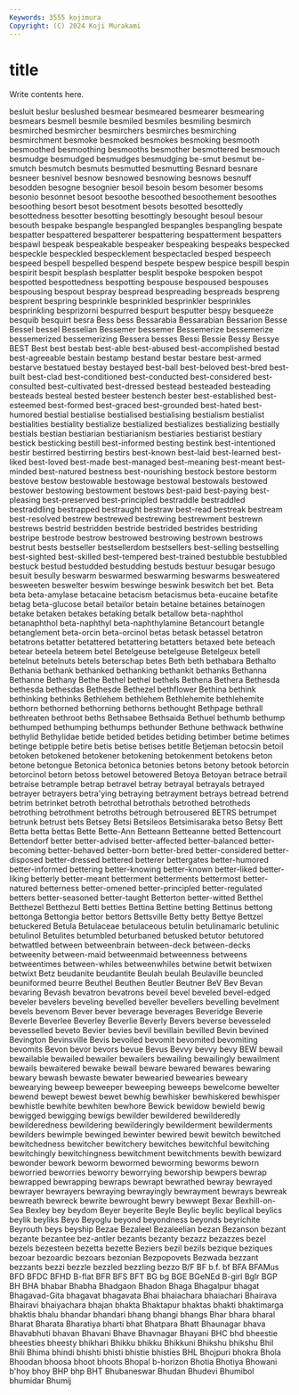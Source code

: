 ```yaml
---
Keywords: 3555 kojimura
Copyright: (C) 2024 Koji Murakami
---
```


# title

Write contents here.



besluit beslur beslushed besmear
besmeared besmearer besmearing besmears besmell besmile besmiled besmiles besmiling besmirch
besmirched besmircher besmirchers besmirches besmirching besmirchment besmoke besmoked besmokes besmoking
besmooth besmoothed besmoothing besmooths besmother besmottered besmouch besmudge besmudged besmudges
besmudging be-smut besmut be-smutch besmutch besmuts besmutted besmutting Besnard besnare
besneer besnivel besnow besnowed besnowing besnows besnuff besodden besogne besognier
besoil besoin besom besomer besoms besonio besonnet besoot besoothe besoothed
besoothement besoothes besoothing besort besot besotment besots besotted besottedly besottedness
besotter besotting besottingly besought besoul besour besouth bespake bespangle bespangled
bespangles bespangling bespate bespatter bespattered bespatterer bespattering bespatterment bespatters bespawl
bespeak bespeakable bespeaker bespeaking bespeaks bespecked bespeckle bespeckled bespecklement bespectacled
besped bespeech bespeed bespell bespelled bespend bespete bespew bespice bespill
bespin bespirit bespit besplash besplatter besplit bespoke bespoken bespot bespotted
bespottedness bespotting bespouse bespoused bespouses bespousing bespout bespray bespread bespreading
bespreads bespreng besprent bespring besprinkle besprinkled besprinkler besprinkles besprinkling besprizorni
bespurred bespurt besputter bespy besqueeze besquib besquirt besra Bess bess
Bessarabia Bessarabian Bessarion Besse Bessel bessel Besselian Bessemer bessemer Bessemerize
bessemerize bessemerized bessemerizing Bessera besses Bessi Bessie Bessy Bessye BEST
Best best bestab best-able best-abused best-accomplished bestad best-agreeable bestain bestamp
bestand bestar bestare best-armed bestarve bestatued bestay bestayed best-ball best-beloved
best-bred best-built best-clad best-conditioned best-conducted best-considered best-consulted best-cultivated best-dressed bestead
besteaded besteading besteads besteal bested besteer bestench bester best-established best-esteemed
best-formed best-graced best-grounded best-hated best-humored bestial bestialise bestialised bestialising bestialism
bestialist bestialities bestiality bestialize bestialized bestializes bestializing bestially bestials bestian
bestiarian bestiarianism bestiaries bestiarist bestiary bestick besticking bestill best-informed besting
bestink best-intentioned bestir bestirred bestirring bestirs best-known best-laid best-learned best-liked
best-loved best-made best-managed best-meaning best-meant best-minded best-natured bestness best-nourishing bestock
bestore bestorm bestove bestow bestowable bestowage bestowal bestowals bestowed bestower
bestowing bestowment bestows best-paid best-paying best-pleasing best-preserved best-principled bestraddle bestraddled
bestraddling bestrapped bestraught bestraw best-read bestreak bestream best-resolved bestrew bestrewed
bestrewing bestrewment bestrewn bestrews bestrid bestridden bestride bestrided bestrides bestriding
bestripe bestrode bestrow bestrowed bestrowing bestrown bestrows bestrut bests bestseller
bestsellerdom bestsellers best-selling bestselling best-sighted best-skilled best-tempered best-trained bestubble bestubbled
bestuck bestud bestudded bestudding bestuds bestuur besugar besugo besuit besully
beswarm beswarmed beswarming beswarms besweatered besweeten beswelter beswim beswinge beswink
beswitch bet bet. Beta beta beta-amylase betacaine betacism betacismus beta-eucaine
betafite betag beta-glucose betail betailor betain betaine betaines betainogen betake
betaken betakes betaking betalk betallow beta-naphthol betanaphthol beta-naphthyl beta-naphthylamine Betancourt
betangle betanglement beta-orcin beta-orcinol betas betask betassel betatron betatrons betatter
betattered betattering betatters betaxed bete beteach betear beteela beteem betel
Betelgeuse betelgeuse Betelgeux betell betelnut betelnuts betels beterschap betes Beth
beth bethabara Bethalto Bethania bethank bethanked bethanking bethankit bethanks Bethanna
Bethanne Bethany Bethe Bethel bethel bethels Bethena Bethera Bethesda bethesda
bethesdas Bethesde Bethezel bethflower Bethina bethink bethinking bethinks Bethlehem bethlehem
Bethlehemite bethlehemite bethorn bethorned bethorning bethorns bethought Bethpage bethrall bethreaten
bethroot beths Bethsabee Bethsaida Bethuel bethumb bethump bethumped bethumping bethumps
bethunder Bethune bethwack bethwine bethylid Bethylidae betide betided betides betiding
betimber betime betimes betinge betipple betire betis betise betises betitle
Betjeman betocsin betoil betoken betokened betokener betokening betokenment betokens beton
betone betongue Betonica betonica betonies betons betony betook betorcin betorcinol
betorn betoss betowel betowered Betoya Betoyan betrace betrail betraise betrample
betrap betravel betray betrayal betrayals betrayed betrayer betrayers betra'ying betraying
betrayment betrays betread betrend betrim betrinket betroth betrothal betrothals betrothed
betrotheds betrothing betrothment betroths betrough betrousered BETRS betrumpet betrunk betrust
bets Betsey Betsi Betsileos Betsimisaraka betso Betsy Bett Betta betta
bettas Bette Bette-Ann Betteann Betteanne betted Bettencourt Bettendorf better better-advised
better-affected better-balanced better-becoming better-behaved better-born better-bred better-considered better-disposed better-dressed bettered
betterer bettergates better-humored better-informed bettering better-knowing better-known better-liked better-liking betterly
better-meant betterment betterments bettermost better-natured betterness better-omened better-principled better-regulated betters
better-seasoned better-taught Betterton better-witted Betthel Betthezel Betthezul Betti betties Bettina
Bettine betting Bettinus bettong bettonga Bettongia bettor bettors Bettsville Betty
betty Bettye Bettzel betuckered Betula Betulaceae betulaceous betulin betulinamaric betulinic
betulinol Betulites betumbled beturbaned betusked betutor betutored betwattled between betweenbrain
between-deck between-decks betweenity between-maid betweenmaid betweenness betweens betweentimes between-whiles betweenwhiles
betwine betwit betwixen betwixt Betz beudanite beudantite Beulah beulah Beulaville
beuncled beuniformed beurre Beuthel Beuthen Beutler Beutner BeV Bev Bevan
bevaring Bevash bevatron bevatrons beveil bevel beveled bevel-edged beveler bevelers
beveling bevelled beveller bevellers bevelling bevelment bevels bevenom Bever bever
beverage beverages Beveridge Beverie Beverle Beverlee Beverley Beverlie Beverly Bevers
beverse bevesseled bevesselled beveto Bevier bevies bevil bevillain bevilled Bevin
bevined Bevington Bevinsville Bevis bevoiled bevomit bevomited bevomiting bevomits Bevon
bevor bevors bevue Bevus Bevvy bevvy bevy BEW bewail bewailable
bewailed bewailer bewailers bewailing bewailingly bewailment bewails bewaitered bewake bewall
beware bewared bewares bewaring bewary bewash bewaste bewater bewearied bewearies
beweary bewearying beweep beweeper beweeping beweeps bewelcome bewelter bewend bewept
bewest bewet bewhig bewhisker bewhiskered bewhisper bewhistle bewhite bewhiten bewhore
Bewick bewidow bewield bewig bewigged bewigging bewigs bewilder bewildered bewilderedly
bewilderedness bewildering bewilderingly bewilderment bewilderments bewilders bewimple bewinged bewinter bewired
bewit bewitch bewitched bewitchedness bewitcher bewitchery bewitches bewitchful bewitching bewitchingly
bewitchingness bewitchment bewitchments bewith bewizard bewonder bework beworm bewormed beworming
beworms beworn beworried beworries beworry beworrying beworship bewpers bewrap bewrapped
bewrapping bewraps bewrapt bewrathed bewray bewrayed bewrayer bewrayers bewraying bewrayingly
bewrayment bewrays bewreak bewreath bewreck bewrite bewrought bewry bewwept Bexar
Bexhill-on-Sea Bexley bey beydom Beyer beyerite Beyle Beylic beylic beylical
beylics beylik beyliks Beyo Beyoglu beyond beyondness beyonds beyrichite Beyrouth
beys beyship Bezae Bezaleel Bezaleelian bezan Bezanson bezant bezante bezantee
bez-antler bezants bezanty bezazz bezazzes bezel bezels bezesteen bezetta bezette
Beziers bezil bezils bezique beziques bezoar bezoardic bezoars bezonian Bezpopovets
Bezwada bezzant bezzants bezzi bezzle bezzled bezzling bezzo B/F BF
b.f. bf BFA BFAMus BFD BFDC BFHD B-flat BFR BFS
BFT BG bg BGE BGeNEd B-girl Bglr BGP BH BHA
bhabar Bhabha Bhadgaon Bhadon Bhaga Bhagalpur bhagat Bhagavad-Gita bhagavat bhagavata
Bhai bhaiachara bhaiachari Bhairava Bhairavi bhaiyachara bhajan bhakta Bhaktapur bhaktas
bhakti bhaktimarga bhaktis bhalu bhandar bhandari bhang bhangi bhangs Bhar
bhara bharal Bharat Bharata Bharatiya bharti bhat Bhatpara Bhatt Bhaunagar
bhava Bhavabhuti bhavan Bhavani Bhave Bhavnagar Bhayani BHC bhd bheestie
bheesties bheesty bhikhari Bhikku bhikku Bhikkuni Bhikshu bhikshu Bhil Bhili
Bhima bhindi bhishti bhisti bhistie bhisties BHL Bhojpuri bhokra Bhola
Bhoodan bhoosa bhoot bhoots Bhopal b-horizon Bhotia Bhotiya Bhowani b'hoy
bhoy BHP bhp BHT Bhubaneswar Bhudan Bhudevi Bhumibol bhumidar Bhumij
